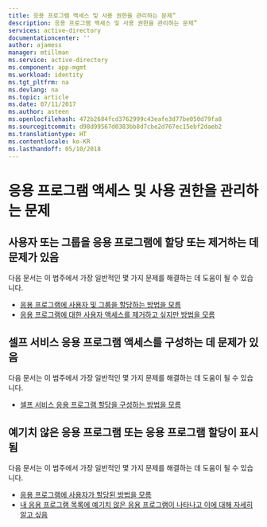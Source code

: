 ```yaml
---
title: 응용 프로그램 액세스 및 사용 권한을 관리하는 문제”
description: 응용 프로그램 액세스 및 사용 권한을 관리하는 문제”
services: active-directory
documentationcenter: ''
author: ajamess
manager: mtillman
ms.service: active-directory
ms.component: app-mgmt
ms.workload: identity
ms.tgt_pltfrm: na
ms.devlang: na
ms.topic: article
ms.date: 07/11/2017
ms.author: asteen
ms.openlocfilehash: 472b2684fcd3762999c43eafe3d77be050d79fa8
ms.sourcegitcommit: d98d99567d0383bb8d7cbe2d767ec15ebf2daeb2
ms.translationtype: HT
ms.contentlocale: ko-KR
ms.lasthandoff: 05/10/2018
---
```

# <a name="problems-managing-application-access-and-permissions"></a>응용 프로그램 액세스 및 사용 권한을 관리하는 문제



## <a name="im-having-a-problem-assigning-or-removing-users-or-groups-to-an-application"></a>사용자 또는 그룹을 응용 프로그램에 할당 또는 제거하는 데 문제가 있음
  다음 문서는 이 범주에서 가장 일반적인 몇 가지 문제를 해결하는 데 도움이 될 수 있습니다.
  * [응용 프로그램에 사용자 및 그룹을 할당하는 방법을 모름](https://docs.microsoft.com/azure/active-directory/application-access-assignment-how-to-add-assignment/?/?WT.mc_id=DMC_AAD_Manage_Apps_Troubleshooting_Nav)
  * [응용 프로그램에 대한 사용자 액세스를 제거하고 싶지만 방법을 모름](https://docs.microsoft.com/azure/active-directory/application-access-assignment-how-to-remove-assignment/?/?WT.mc_id=DMC_AAD_Manage_Apps_Troubleshooting_Nav)

## <a name="im-having-a-problem-configuring-self-service-application-access"></a>셀프 서비스 응용 프로그램 액세스를 구성하는 데 문제가 있음
  다음 문서는 이 범주에서 가장 일반적인 몇 가지 문제를 해결하는 데 도움이 될 수 있습니다.
  * [셀프 서비스 응용 프로그램 할당을 구성하는 방법을 모름](https://docs.microsoft.com/azure/active-directory/application-access-self-service-how-to/?/?WT.mc_id=DMC_AAD_Manage_Apps_Troubleshooting_Nav)

## <a name="im-seeing-an-unexpected-application-or-application-assignment"></a>예기치 않은 응용 프로그램 또는 응용 프로그램 할당이 표시됨
  다음 문서는 이 범주에서 가장 일반적인 몇 가지 문제를 해결하는 데 도움이 될 수 있습니다.
  * [응용 프로그램에 사용자가 할당된 방법을 모름](https://docs.microsoft.com/azure/active-directory/application-access-unexpected-user-assignment/?/?WT.mc_id=DMC_AAD_Manage_Apps_Troubleshooting_Nav)
  * [내 응용 프로그램 목록에 예기치 않은 응용 프로그램이 나타나고 이에 대해 자세히 알고 싶음](https://docs.microsoft.com/azure/active-directory/application-access-unexpected-application/?/?WT.mc_id=DMC_AAD_Manage_Apps_Troubleshooting_Nav)
